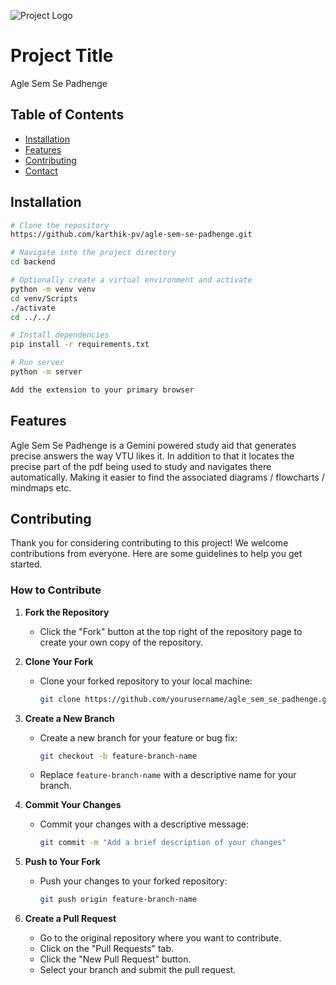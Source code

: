 ![Project Logo](joker.png)

# Project Title

Agle Sem Se Padhenge

## Table of Contents

- [Installation](#installation)
- [Features](#features)
- [Contributing](#contributing)
- [Contact](#contact)

## Installation

```bash
# Clone the repository
https://github.com/karthik-pv/agle-sem-se-padhenge.git

# Navigate into the project directory
cd backend

# Optionally create a virtual environment and activate
python -m venv venv
cd venv/Scripts
./activate
cd ../../

# Install dependencies
pip install -r requirements.txt

# Run server
python -m server
```

```bash
Add the extension to your primary browser
```

## Features

Agle Sem Se Padhenge is a Gemini powered study aid that generates precise answers the way VTU likes it. In addition to that it locates the precise part of the pdf being used to study and navigates there automatically. Making it easier to find the associated diagrams / flowcharts / mindmaps etc.

## Contributing

Thank you for considering contributing to this project! We welcome contributions from everyone. Here are some guidelines to help you get started.

### How to Contribute

1. **Fork the Repository**

   - Click the "Fork" button at the top right of the repository page to create your own copy of the repository.

2. **Clone Your Fork**

   - Clone your forked repository to your local machine:
     ```bash
     git clone https://github.com/yourusername/agle_sem_se_padhenge.git
     ```

3. **Create a New Branch**
   - Create a new branch for your feature or bug fix:
     ```bash
     git checkout -b feature-branch-name
     ```
   - Replace `feature-branch-name` with a descriptive name for your branch.
4. **Commit Your Changes**

   - Commit your changes with a descriptive message:
     ```bash
     git commit -m "Add a brief description of your changes"
     ```

5. **Push to Your Fork**

   - Push your changes to your forked repository:
     ```bash
     git push origin feature-branch-name
     ```

6. **Create a Pull Request**
   - Go to the original repository where you want to contribute.
   - Click on the "Pull Requests" tab.
   - Click the "New Pull Request" button.
   - Select your branch and submit the pull request.
